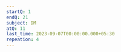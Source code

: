 ```yaml
---
startQ: 1
endQ: 21
subject: DM
atQ: 11
last_time: 2023-09-07T00:00:00.000+05:30
repeation: 4
---
```

